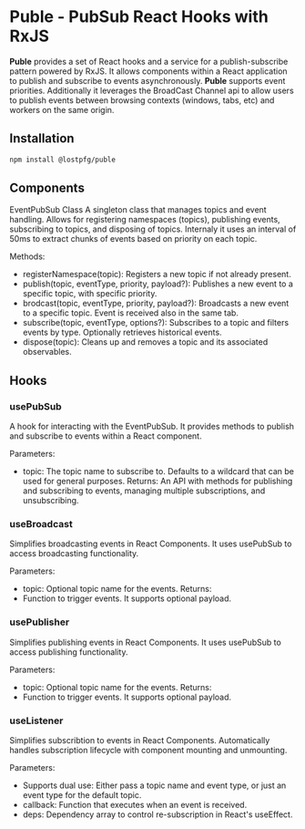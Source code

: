 # Puble - PubSub React Hooks with RxJS

**Puble** provides a set of React hooks and a service for a publish-subscribe pattern powered by RxJS. It allows components within a React application to publish and subscribe to events asynchronously. **Puble** supports event priorities. Additionally it leverages the BroadCast Channel api to allow users to publish events between browsing contexts (windows, tabs, etc) and workers on the same origin.

## Installation
```bash
npm install @lostpfg/puble
```

## Components
EventPubSub Class
A singleton class that manages topics and event handling. Allows for registering namespaces (topics), publishing events, subscribing to topics, and disposing of topics. Internaly it uses an interval of 50ms to extract chunks of events based on priority on each topic. 

Methods:
- registerNamespace(topic): Registers a new topic if not already present.
- publish(topic, eventType, priority, payload?): Publishes a new event to a specific topic, with specific priority.
- brodcast(topic, eventType, priority, payload?): Broadcasts a new event to a specific topic. Event is received also in the same tab.
- subscribe(topic, eventType, options?): Subscribes to a topic and filters events by type. Optionally retrieves historical events.
- dispose(topic): Cleans up and removes a topic and its associated observables.

## Hooks

### usePubSub
A  hook for interacting with the EventPubSub. It provides methods to publish and subscribe to events within a React component.

Parameters:
- topic: The topic name to subscribe to. Defaults to a wildcard that can be used for general purposes.
Returns:
An API with methods for publishing and subscribing to events, managing multiple subscriptions, and unsubscribing.

### useBroadcast
Simplifies broadcasting events in React Components. It uses usePubSub to access broadcasting functionality.

Parameters:
- topic: Optional topic name for the events.
Returns:
- Function to trigger events. It supports optional payload.


### usePublisher
Simplifies publishing events in React Components. It uses usePubSub to access publishing functionality.

Parameters:
- topic: Optional topic name for the events.
Returns:
- Function to trigger events. It supports optional payload.

###  useListener
Simplifies subscribtion to events in React Components. Automatically handles subscription lifecycle with component mounting and unmounting.

Parameters:
- Supports dual use: Either pass a topic name and event type, or just an event type for the default topic.
- callback: Function that executes when an event is received.
- deps: Dependency array to control re-subscription in React's useEffect.